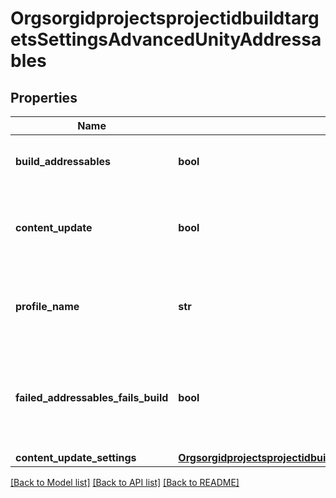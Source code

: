 # OrgsorgidprojectsprojectidbuildtargetsSettingsAdvancedUnityAddressables

## Properties
Name | Type | Description | Notes
------------ | ------------- | ------------- | -------------
**build_addressables** | **bool** | enable addressable builds for this target | [optional] 
**content_update** | **bool** | Update a previously built player with new Addressable Content. | [optional] 
**profile_name** | **str** | which addressables profile should be used for the build | [optional] 
**failed_addressables_fails_build** | **bool** | Exit and mark the build as failed if an error occurs when addressables are built | [optional] [default to True]
**content_update_settings** | [**OrgsorgidprojectsprojectidbuildtargetsSettingsAdvancedUnityAddressablesContentUpdateSettings**](OrgsorgidprojectsprojectidbuildtargetsSettingsAdvancedUnityAddressablesContentUpdateSettings.md) |  | [optional] 

[[Back to Model list]](../README.md#documentation-for-models) [[Back to API list]](../README.md#documentation-for-api-endpoints) [[Back to README]](../README.md)


